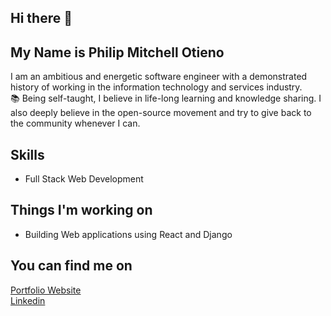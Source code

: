 ## Hi there 👋

## My Name is Philip Mitchell Otieno

I am an ambitious and energetic software engineer with a demonstrated history of working in the information technology and services industry.<br>
📚 Being self-taught, I believe in life-long learning and knowledge sharing. I also deeply believe in the open-source movement and try to give back to the community whenever I can.

## Skills
* Full Stack Web Development

## Things I'm working on
* Building Web applications using React and Django

## You can find me on
[Portfolio Website](https://philipotieno.github.io/)<br>
[Linkedin](https://www.linkedin.com/in/philipotieno/)<br>
